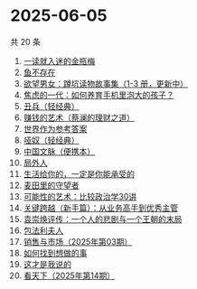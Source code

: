 # 2025-06-05

共 20 条

<!-- BEGIN WEREAD -->
<!-- 最后更新时间 2025-06-05 14:23:38 +0800 -->
1. [一读就入迷的金瓶梅](https://weread.qq.com/web/bookDetail/e6332270813ab9f7fg015328)
1. [鱼不存在](https://weread.qq.com/web/bookDetail/0af32760813ab798cg01135c)
1. [欲望男女：蹲坑读物故事集（1-3 册，更新中）](https://weread.qq.com/web/bookDetail/849323e0813ab9f7fg011847)
1. [焦虑的一代：如何养育手机里泡大的孩子？](https://weread.qq.com/web/bookDetail/33132870813ab9fd0g016372)
1. [丑兵（轻经典）](https://weread.qq.com/web/bookDetail/34832c70813ab9fb3g010066)
1. [赚钱的艺术（蔡澜的理财之道）](https://weread.qq.com/web/bookDetail/1fe32b60813ab9052g011c9e)
1. [世界作为参考答案](https://weread.qq.com/web/bookDetail/4d232400813ab9fb2g010557)
1. [哑奴（轻经典）](https://weread.qq.com/web/bookDetail/f3e323e0813ab9fb3g014371)
1. [中国文脉（便携本）](https://weread.qq.com/web/bookDetail/c5d328e05b66b4c5da34834)
1. [局外人](https://weread.qq.com/web/bookDetail/1e8327a0813ab9f50g010600)
1. [生活给你的，一定是你能承受的](https://weread.qq.com/web/bookDetail/ef232990813ab9fadg012d10)
1. [麦田里的守望者](https://weread.qq.com/web/bookDetail/477329b071bc13ba477bc4f)
1. [可能性的艺术：比较政治学30讲](https://weread.qq.com/web/bookDetail/9ea325a0813ab6d00g01640c)
1. [关键跨越（新手篇）：从业务高手到优秀主管](https://weread.qq.com/web/bookDetail/08132510721e4236081430c)
1. [袁崇焕评传：一个人的悲剧与一个王朝的末局](https://weread.qq.com/web/bookDetail/59d32c40813ab9effg012bfb)
1. [包法利夫人](https://weread.qq.com/web/bookDetail/fac320a072709880fac67a9)
1. [销售与市场（2025年第03期）](https://weread.qq.com/web/bookDetail/d8332fd0813ab9e2ag014b6c)
1. [如何找到想做的事](https://weread.qq.com/web/bookDetail/71a32fb0813ab8de8g019cc9)
1. [这才是我说的](https://weread.qq.com/web/bookDetail/13e32510813ab702dg013553)
1. [看天下（2025年第14期）](https://weread.qq.com/web/bookDetail/a74323a0813ab9fb0g012937)
<!-- END WEREAD -->